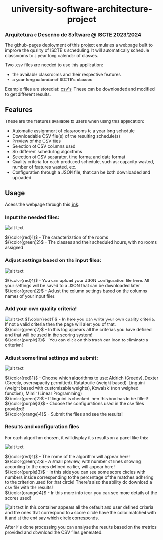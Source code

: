 <h1 align="center">
  university-software-architecture-project
</h1>

### Arquitetura e Desenho de Software @ ISCTE 2023/2024

The github-pages deployment of this project emulates a webpage built to improve the quality of ISCTE's scheduling.
It will automatically schedule classrooms to a year long calendar of classes.

Two .csv files are needed to use this application:
- the available classrooms and their respective features
- a year long calendar of ISCTE's classes

Example files are stored at: [csv's](https://github.com/moonzn/university-software-architecture-project/tree/master/csv's). These can be downloaded and modified to get different results.

## Features

These are the features available to users when using this application:

- Automatic assignment of classrooms to a year long schedule
- Downloadable CSV file(s) of the resulting schedule(s)
- Preview of the CSV files
- Selection of CSV columns used
- Six different scheduling algorithms
- Selection of CSV separator, time format and date format
- Quality criteria for each produced schedule, such as: capacity wasted, number of features wasted, etc.
- Configuration through a JSON file, that can be both downloaded and uploaded

## Usage

Acess the webpage through this [link](https://moonzn.github.io/university-software-architecture-project/).

### Input the needed files:

![alt text](https://github.com/moonzn/university-software-architecture-project/blob/master/resources/step1.png)

${\color{red}1}$ \- The caracterization of the rooms\
${\color{green}2}$ \- The classes and their scheduled hours, with no rooms assigned
  
### Adjust settings based on the input files:

![alt text](https://github.com/moonzn/university-software-architecture-project/blob/master/resources/step2.png)

${\color{red}1}$ \- You can upload your JSON configuration file here. All your settings will be saved to a JSON that can be downloaded later\
${\color{green}2}$ \- Adjust the column settings based on the columns names of your input files

### Add your own quality criteria!

![alt text](https://github.com/moonzn/university-software-architecture-project/blob/master/resources/step3.png)
${\color{red}1}$ \- In here you can write your own quality criteria. If not a valid criteria then the page will alert you of that.\
${\color{green}2}$ \- In this log appears all the criterias you have defined and that will be used in the scoring system!\
${\color{purple}3}$ \- You can click on this trash can icon to eliminate a criterion!


### Adjust some final settings and submit:

![alt text](https://github.com/moonzn/university-software-architecture-project/blob/master/resources/step4.png)

${\color{red}1}$ \- Choose which algorithms to use: Aldrich (Greedy), Dexter (Greedy, overcapacity permitted), Ratatouille (weight based), Linguini (weight based with customizable weights), Kowalski (non weighed function), Mimir (Linear Programming)\
${\color{green}2}$ \- If linguini is checked then this box has to be filled!\
${\color{purple}3}$ \- Choose the configurations used in the csv files provided!\
${\color{orange}4}$ \- Submit the files and see the results!

### Results and configuration files
For each algorithm chosen, it will display it's results on a panel like this:

![alt text](https://github.com/moonzn/university-software-architecture-project/blob/master/resources/step5.png)

${\color{red}1}$ \- The name of the algorithm will appear here!\
${\color{green}2}$ \- A small preview, with number of lines showing according to the ones defined earlier, will appear here! \
${\color{purple}3}$ \- In this side you can see some score circles with numbers inside corresponding to the percentage of the matches adhering to the criterion used for that circle! There's also the ability do download a csv file with the results!\
${\color{orange}4}$ \- In this more info icon you can see more details of the scores used!

![alt text](https://github.com/moonzn/university-software-architecture-project/blob/master/resources/step6.png)
In this container appears all the default and user defined criteria and the ones that correspond to a score circle have the color matched with it and at the end say which circle corresponds.


After it's done processing you can analyse the results based on the metrics provided and download the CSV files generated.
